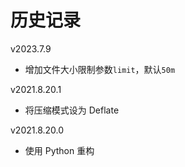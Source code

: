 # 历史记录

v2023.7.9

+   增加文件大小限制参数`limit`，默认`50m`

v2021.8.20.1

+   将压缩模式设为 Deflate

v2021.8.20.0

+   使用 Python 重构